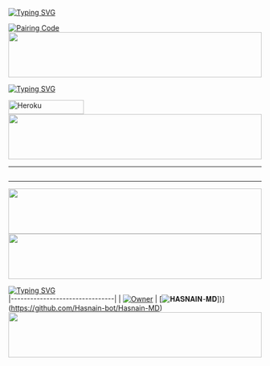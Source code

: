 [![Typing SVG](https://readme-typing-svg.herokuapp.com?font=Rockstar-ExtraBold&color=blue&lines=𝐒𝐄𝐒𝐒𝐈𝐎𝐍+𝐈𝐃+𝐒𝐈𝐓𝐄+𝐈𝐒+𝐇𝐄𝐑𝐄)](https://git.io/typing-svg)

<p align="left">
<a href='https://hasnain-md-3e2241e74985.herokuapp.com/' target="_blank">
  <img alt='Pairing Code' src='https://img.shields.io/badge/Get%20Pairing%20Code-FF0000?style=for-the-badge&logo=opencv&logoColor=black'/>
</a>


<img src="https://i.imgur.com/dBaSKWF.gif" height="90" width="100%">

[![Typing SVG](https://readme-typing-svg.herokuapp.com?font=Rockstar-ExtraBold&color=blue&lines=𝐃𝐄𝐏𝐋𝐎𝐘+𝐎𝐍+𝐇𝐄𝐑𝐎𝐊𝐔)](https://git.io/typing-svg)

<p align="left">
<a href='https://dashboard.heroku.com/new?template=https://github.com/Hasnain-bot/Hasnain-MD/tree/main' target="_blank"><img alt='Heroku' src='https://img.shields.io/badge/-heroku ‎ deploy-6971FF?style=for-the-badge&logo=heroku&logoColor=white'/< width=150 height=28/p></a>


<img src="https://i.imgur.com/dBaSKWF.gif" height="90" width="100%">

</details>
<hr>
<img src="http://readme-typing-svg.herokuapp.com?color=d1fa02&center=true&vCenter=true&multiline=false&lines=𝐂𝐑𝐄𝐀𝐓𝐄𝐃+𝐁𝐘+👑 HASNAIN-MD" alt="">
<hr>
<img src="https://i.imgur.com/dBaSKWF.gif" height="90" width="100%">


<img src="https://i.imgur.com/dBaSKWF.gif" height="90" width="100%">

[![Typing SVG](https://readme-typing-svg.herokuapp.com?font=EB+Garamond&center&color=blue&lines=𝐎𝐖𝐍𝐄𝐑+𝐇𝐀𝐒𝐍𝐀𝐈𝐍-𝐌𝐃)](https://git.io/typing-svg)              
|--------------------------------|
| [![Owner](https://i.ibb.co/Mk8CNQsX/temp-image.jpg)](https://github.com/sadiyamin/Alexa/) | [![𝐇𝐀𝐒𝐍𝐀𝐈𝐍-𝐌𝐃](https://i.imghippo.com/files/yFpQ9125wYo.jpg)])](https://github.com/Hasnain-bot/Hasnain-MD)
<img src="https://i.imgur.com/dBaSKWF.gif" height="90" width="100%">


